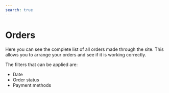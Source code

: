 ```yaml
---
search: true
---
```


# Orders

Here you can see the complete list of all orders made through the site. This allows you to arrange your orders and see if it is working correctly.

The filters that can be applied are:

- Date
- Order status
- Payment methods